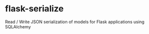 # flask-serialize
Read / Write JSON serialization of models for Flask applications using SQLAlchemy
